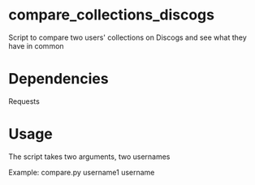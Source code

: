 # compare_collections_discogs
Script to compare two users' collections on Discogs and see what they have in common

# Dependencies
Requests

# Usage
The script takes two arguments, two usernames

Example: compare.py username1 username
